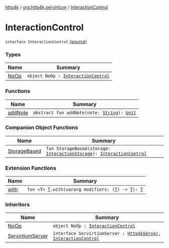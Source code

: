 [http4k](../../index.md) / [org.http4k.servirtium](../index.md) / [InteractionControl](./index.md)

# InteractionControl

`interface InteractionControl` [(source)](https://github.com/http4k/http4k/blob/master/http4k-testing-servirtium/src/main/kotlin/org/http4k/servirtium/InteractionControl.kt#L3)

### Types

| Name | Summary |
|---|---|
| [NoOp](-no-op/index.md) | `object NoOp : `[`InteractionControl`](./index.md) |

### Functions

| Name | Summary |
|---|---|
| [addNote](add-note.md) | `abstract fun addNote(note: `[`String`](https://kotlinlang.org/api/latest/jvm/stdlib/kotlin/-string/index.html)`): `[`Unit`](https://kotlinlang.org/api/latest/jvm/stdlib/kotlin/-unit/index.html) |

### Companion Object Functions

| Name | Summary |
|---|---|
| [StorageBased](-storage-based.md) | `fun StorageBased(storage: `[`InteractionStorage`](../-interaction-storage.md)`): `[`InteractionControl`](./index.md) |

### Extension Functions

| Name | Summary |
|---|---|
| [with](../../org.http4k.core/with.md) | `fun <T> `[`T`](../../org.http4k.core/with.md#T)`.with(vararg modifiers: (`[`T`](../../org.http4k.core/with.md#T)`) -> `[`T`](../../org.http4k.core/with.md#T)`): `[`T`](../../org.http4k.core/with.md#T) |

### Inheritors

| Name | Summary |
|---|---|
| [NoOp](-no-op/index.md) | `object NoOp : `[`InteractionControl`](./index.md) |
| [ServirtiumServer](../-servirtium-server/index.md) | `interface ServirtiumServer : `[`Http4kServer`](../../org.http4k.server/-http4k-server/index.md)`, `[`InteractionControl`](./index.md) |
